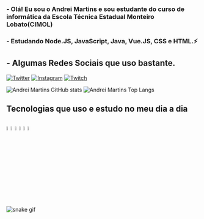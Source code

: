 ### - Olá! Eu sou o Andrei Martins e sou estudante do curso de informática da Escola Técnica Estadual Monteiro Lobato(CIMOL)
### - Estudando Node.JS, JavaScript, Java, Vue.JS, CSS e HTML.⚡

## - Algumas Redes Sociais que uso bastante.
[![Twitter](https://img.shields.io/badge/Twitter-1DA1F2?style=for-the-badge&logo=twitter&logoColor=white)](https://twitter.com/AndreiElia444)
[![Instagram](https://img.shields.io/badge/Instagram-E4405F?style=for-the-badge&logo=instagram&logoColor=white)](https://instagram.com/_andrei_coelho?igshid=ZDdkNTZiNTM=4)
[![Twitch](https://img.shields.io/badge/Twitch-9146FF?style=for-the-badge&logo=twitch&logoColor=white)](https://www.twitch.tv/andrei_emc)

![Andrei Martins GitHub stats](https://github-readme-stats.vercel.app/api?username=AndreiMartinsCoelho&show_icons=true&theme=radical&layout=demo)
![Andrei Martins Top Langs](https://github-readme-stats.vercel.app/api/top-langs/?username=AndreiMartinsCoelho&layout=compact&show_icons=true&theme=radical)

## Tecnologias que uso e estudo no meu dia a dia
<div style="display: inline-block"><br/>
    <img align="center" margin-left="30px" width="5%" src="https://cdn.jsdelivr.net/gh/devicons/devicon/icons/css3/css3-original.svg" />    
    <img align="center" margin-left="30px" width="5%" src="https://cdn.jsdelivr.net/gh/devicons/devicon/icons/html5/html5-original.svg" />   
    <img align="center" margin-left="30px" width="5%" src="https://cdn.jsdelivr.net/gh/devicons/devicon/icons/javascript/javascript-original.svg" />    
    <img align="center" margin-left="30px" width="5%" src="https://cdn.jsdelivr.net/gh/devicons/devicon/icons/java/java-original.svg" />   
    <img align="center" margin-left="30px" width="5%" src="https://cdn.jsdelivr.net/gh/devicons/devicon/icons/nodejs/nodejs-original.svg" />
    <img align="center" margin-left="30px" width="5%" src="https://cdn.jsdelivr.net/gh/devicons/devicon/icons/vuejs/vuejs-original.svg" />
</div>

![snake gif](https://github.com/vinikrummenauer/vinikrummenauer/blob/output/github-contribution-grid-snake.svg)
